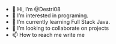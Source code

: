 - 👋 Hi, I’m @Destri08
- 👀 I’m interested in programing.
- 🌱 I’m currently learning Full Stack Java.
- 💞️ I’m looking to collaborate on projects
- 📫 How to reach me write me

<!---
Destri08/Destri08 is a ✨ special ✨ repository because its `README.md` (this file) appears on your GitHub profile.
You can click the Preview link to take a look at your changes.
--->
